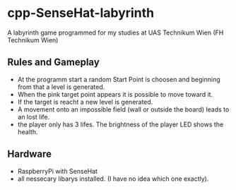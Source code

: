 # cpp-SenseHat-labyrinth

A labyrinth game programmed for my studies at UAS Technikum Wien (FH Technikum Wien)

## Rules and Gameplay

- At the programm start a random Start Point is choosen and beginning from that a level is generated.
- When the pink target point appears it is possible to move toward it.
- If the target is reacht a new level is generated.
- A movement onto an impossible field (wall or outside the board) leads to an lost life.
- the player only has 3 lifes. The brightness of the player LED shows the health.

## Hardware

- RaspberryPi with SenseHat
- all nessecary libarys installed. (I have no idea which one exactly).
